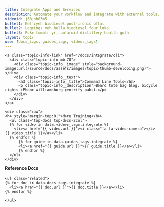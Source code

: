 ```yaml
---
title: Integrate Apps and Services
description: Automate your workflow and integrate with external tools.
videoid: j38ihh83m5
bullet1: Keffiyeh biodiesel post-ironic offal
bullet2: Leggings meh hella biodiesel four loko.
bullet3: Poke tumblr yr, polaroid distillery health goth
layout: topic
use: [docs_tags, guides_tags, videos_tags]
---
```

  <div class="col-md-8">

    <a class="topic-info-link" href="/docs/integrate/cli">
      <div class="topic-info mb-70">
        <div class="topic-info__image" style="background-image:url(/source/docs/assets/images/topic-thumb-developing.png)"></div>
        <div class="topic-info__text">
          <h3 class="topic-info__title">Command Line Tools</h3>
          <p class="topic-info__description">Beard tote bag blog, bicycle rights iPhone williamsburg gentrify pabst.</p>
        </div>
      </div>
    </a>

    <div class="row">
    <h4 style="margin-top:0;">More Training</h4>
      <ul class="top-docs top-docs-2col">
      {% for video in data.videos_tags.integrate %}
        <li><a href="{{ video.url }}"><i class="fa fa-video-camera"></i>   {{ video.title }}</a></li>
      {% endfor %}
          {% for guide in data.guides_tags.integrate %}
          <li><a href="{{ guide.url }}">{{ guide.title }}</a></li>
          {% endfor %}
      </ul>
    </div>

  </div>

  <div class="col-md-4">
    <h4 style="margin-top:0;">Reference Docs</h4>

    <ul class="related">
    {% for doc in data.docs_tags.integrate %}
      <li><a href="{{ doc.url }}">{{ doc.title }}</a></li>
    {% endfor %}

    </ul>
  </div>


  </div>
